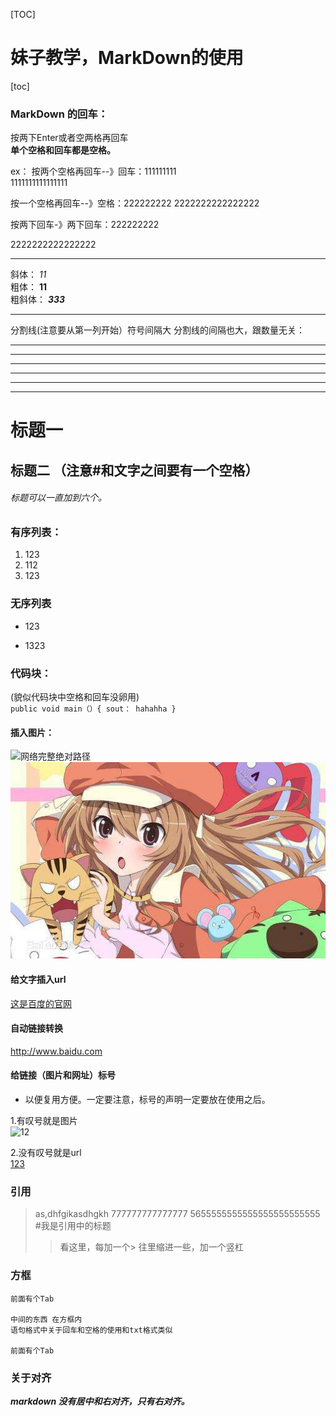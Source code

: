 [TOC]
# 妹子教学，MarkDown的使用 
  [toc]

### MarkDown 的回车：  
 按两下Enter或者空两格再回车  
**单个空格和回车都是空格。**  

ex：
按两个空格再回车--》回车：111111111  
1111111111111111  

按一个空格再回车--》空格：222222222 
2222222222222222  

按两下回车-》两下回车：222222222

2222222222222222  

***

斜体：
    *11*  
粗体：
    **11**  
粗斜体：
    ***333***  

----
    
分割线(注意要从第一列开始）符号间隔大 分割线的间隔也大，跟数量无关：

---  
***
---------
******************
* * *
- - -

      
# 标题一 
## 标题二 （注意#和文字之间要有一个空格）
###### 标题可以一直加到六个。

### 有序列表：
1. 123
2. 112
3. 123  
  
### 无序列表
* 123
- 1323

### 代码块：  
(貌似代码块中空格和回车没卵用)  
` public void main（）{ sout： hahahha }
`

#### 插入图片：  
![网络完整绝对路径](https://gss3.bdstatic.com/7Po3dSag_xI4khGkpoWK1HF6hhy/baike/c0%3Dbaike80%2C5%2C5%2C80%2C26/sign=726488202434349b600b66d7a8837eab/7e3e6709c93d70cf6c8ec337f4dcd100baa12b97.jpg)  
![本地相对路径](橘色萌妹子.jpg)  

#### 给文字插入url
[这是百度的官网](http://www.baidu.com)

#### 自动链接转换  
<http://www.baidu.com>  



#### 给链接（图片和网址）标号  
* 以便复用方便。一定要注意，标号的声明一定要放在使用之后。


1.有叹号就是图片  
![12][1]

2.没有叹号就是url  
[123][2] 

[1]:https://gss3.bdstatic.com/7Po3dSag_xI4khGkpoWK1HF6hhy/baike/c0%3Dbaike80%2C5%2C5%2C80%2C26/sign=726488202434349b600b66d7a8837eab/7e3e6709c93d70cf6c8ec337f4dcd100baa12b97.jpg
[2]:www.qq.com        
        

### 引用


>as,dhfgikasdhgkh
777777777777777
>5655555555555555555555555  
#我是引用中的标题
>>看这里，每加一个> 往里缩进一些，加一个竖杠
  
  
### 方框

    前面有个Tab
    
    中间的东西 在方框内
    语句格式中关于回车和空格的使用和txt格式类似
   
    前面有个Tab
    
### 关于对齐    
***markdown 没有居中和右对齐，只有右对齐。***     